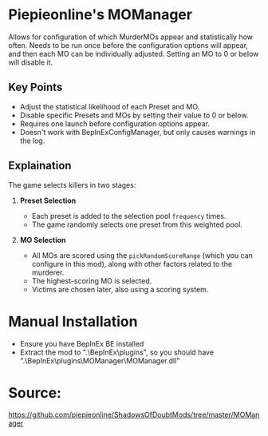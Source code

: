 # Piepieonline's MOManager

Allows for configuration of which MurderMOs appear and statistically how often.
Needs to be run once before the configuration options will appear, and then each MO can be individually adjusted. Setting an MO to 0 or below will disable it.

## Key Points

- Adjust the statistical likelihood of each Preset and MO.
- Disable specific Presets and MOs by setting their value to 0 or below.
- Requires one launch before configuration options appear.
- Doesn't work with BepInExConfigManager, but only causes warnings in the log.

## Explaination

The game selects killers in two stages:

1. **Preset Selection**  
   - Each preset is added to the selection pool `frequency` times.  
   - The game randomly selects one preset from this weighted pool.

2. **MO Selection**  
   - All MOs are scored using the `pickRandomScoreRange` (which you can configure in this mod), along with other factors related to the murderer.  
   - The highest-scoring MO is selected.  
   - Victims are chosen later, also using a scoring system.

# Manual Installation

* Ensure you have BepInEx BE installed
* Extract the mod to ".\BepInEx\plugins\", so you should have ".\BepInEx\plugins\MOManager\MOManager.dll"

# Source:

https://github.com/piepieonline/ShadowsOfDoubtMods/tree/master/MOManager
